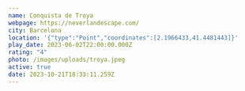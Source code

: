 ```yaml
---
name: Conquista de Troya
webpage: https://neverlandescape.com/
city: Barcelona
location: '{"type":"Point","coordinates":[2.1966433,41.4481443]}'
play_date: 2023-06-02T22:00:00.000Z
rating: "4"
photo: /images/uploads/troya.jpeg
active: true
date: 2023-10-21T18:33:11.259Z
---
```

